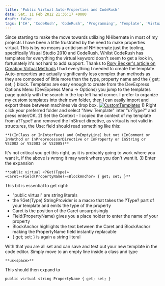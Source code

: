 ```yaml
---
title: 'Public Virtual Auto-Properties and CodeRush'
date: Sat, 11 Feb 2012 21:36:17 +0000
draft: false
tags: ['C#', 'CodeRush', 'CodeRush', 'Programming', 'Template', 'Virtual']
---
```


Since starting to make the move towards utilizing NHibernate in most of my projects I have been a little frustrated by the need to make properties virtual. This is by no means a criticism of NHibernate just the tooling, specifically Visual Studio 2010 and CodeRush. Whilst CodeRush has templates for everything the virtual keyword dosn't seem to get a look in, fortunately it's not hard to add support. Thanks to [Rory Becker's article on Creating Virtual Methods](http://community.devexpress.com/blogs/rorybecker/archive/2011/01/19/coderush-template-creating-virtual-methods.aspx) I had everything I needed to create the template. Auto-properties are actually significantly less complex than methods as they are composed of little more than the type, property name and the { get; set; } block. Templates are easy enough to create from the DevExpress Options Menu (DevExpress Menu -> Options) you jump to the templates page quickly with the search in the top left hand corner. I prefer to organize my custom templates into their own folder, then I can easily import and export these between machines via drop box. [![](/uploads/2012/02/CustomTemplates.png "CustomTemplates")](/uploads/2012/02/CustomTemplates.png) 1) Right click your preferred folder and select "New Template" inter "u?Type?" and press enter/OK. 2) Set the Context - I copied the context of my template from a?Type? and removed the InStruct directive, as virtual is not valid in structures, the Use: field should read something like this:

```
**((InClass or InInterface) and OnEmptyLine) but not (InComment or InMethod or InPreprocessorDirective or InProperty or InString or VS2002 or VS2003 or VS2005)**
```

It's not critical you get this right, as it is probably going to work where you want it, if the above is wrong it may work where you don't want it. 3) Enter the expansion

```
**public virtual «?Get(Type)» «Caret»«Field(PropertyName)»«BlockAnchor» { get; set; }**
```

This bit is essential to get right:

*   "public virtual" are string literals
*   the ?Get(Type) StringProvider is a macro that takes the ?Type? part of your template and emits the type of the property
*   Caret is the position of the Caret unsurprisingly
*   Field(PropertyName) gives you a place holder to enter the name of your property
*   BlockAnchor highlights the text between the Caret and BlockAnchor making the PropertyName field instantly replacable
*   { get; set; } is again a string literal

With that you are all set and can save and test out your new template in the code editor. Simply move to an empty line inside a class and type

```
**us<space>**
```

This should then expand to

```
public virtual string PropertyName { get; set; }
```